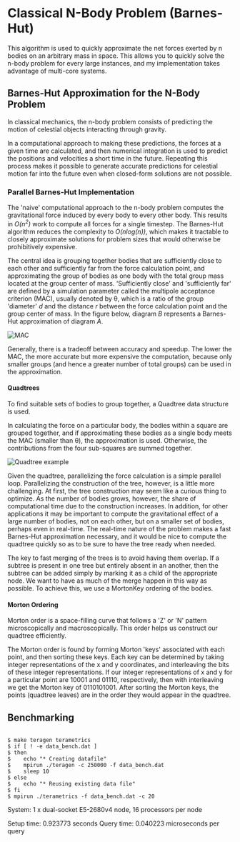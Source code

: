 # Classical N-Body Problem (Barnes-Hut)

This algorithm is used to quickly approximate the net forces exerted by n bodies on an arbitrary mass in space.  This allows you to quickly solve the n-body problem for every large instances, and my implementation takes advantage of multi-core systems.

## Barnes-Hut Approximation for the N-Body Problem
In classical mechanics, the n-body problem consists of predicting the motion of celestial objects interacting through gravity.

In a computational approach to making these predictions, the forces at a given time are calculated, and then numerical integration is used to predict the positions and velocities a short time in the future.  Repeating this process makes it possible to generate accurate predictions for celestial motion far into the future even when closed-form solutions are not possible.

### Parallel Barnes-Hut Implementation
The 'naive' computational approach to the n-body problem computes the gravitational force induced by every body to every other body. This results in *O(n<sup>2</sup>)* work to compute all forces for a single timestep. The Barnes-Hut algorithm reduces the complexity to *O(nlog(n))*, which makes it tractable to closely approximate solutions for problem sizes that would otherwise be prohibitively expensive. 

The central idea is grouping together bodies that are sufficiently close to each other and sufficiently far from the force calculation point, and approximating the group of bodies as one body with the total group mass located at the group center of mass. 'Sufficiently close' and 'sufficiently far' are defined by a simulation parameter called the multipole acceptance criterion (MAC), usually denoted by &theta;, which is a ratio of the group 'diameter' *d* and the distance *r* between the force calculation point and the group center of mass. In the figure below, diagram *B* represents a Barnes-Hut approximation of diagram *A*.

![MAC](https://upload.wikimedia.org/wikipedia/commons/thumb/e/e2/Barnes_hut.svg/376px-Barnes_hut.svg.png)

Generally, there is a tradeoff between accuracy and speedup. The lower the MAC, the more accurate but more expensive the computation, because only smaller groups (and hence a greater number of total groups) can be used in the approximation.

#### Quadtrees
To find suitable sets of bodies to group together, a Quadtree data structure is used. 

In calculating the force on a particular body, the bodies within a square are grouped together, and if approximating these bodies as a single body meets the MAC (smaller than &theta;), the approximation is used.  Otherwise, the contributions from the four sub-squares are summed together.

![Quadtree example](https://encrypted-tbn1.gstatic.com/images?q=tbn:ANd9GcQzciGQ-YBx_XnetitdFd6x4M91lmMTWbGym9O2U1FpTonfXsc4)

Given the quadtree, parallelizing the force calculation is a simple parallel loop.  Parallelizing the construction of the tree, however, is a little more challenging.  At first, the tree construction may seem like a curious thing to optimize. As the number of bodies grows, however, the share of computational time due to the construction increases.  In addition, for other applications it may be important to compute the gravitational effect of a large number of bodies, not on each other, but on a smaller set of bodies, perhaps even in real-time.  The real-time nature of the problem makes a fast Barnes-Hut approximation necessary, and it would be nice to compute the quadtree quickly so as to be sure to have the tree ready when needed.

The key to fast merging of the trees is to avoid having them overlap.  If a subtree is present in one tree but entirely absent in an another, then the subtree can be added simply by marking it as a child of the appropriate node.  We want to have as much of the merge happen in this way as possible.  To achieve this, we use a MortonKey ordering of the bodies.

#### Morton Ordering
Morton order is a space-filling curve that follows a 'Z' or 'N' pattern microscopically and macroscopically. This order helps us construct our quadtree efficiently.

The Morton order is found by forming Morton 'keys' associated with each point, and then sorting these keys. Each key can be determined by taking integer representations of the x and y coordinates, and interleaving the bits of these integer representations. If our integer representations of x and y for a particular point are 10001 and 01110, respectively, then with interleaving we get the Morton key of 0110101001. After sorting the Morton keys, the points (quadtree leaves) are in the order they would appear in the quadtree.


## Benchmarking
<pre><code>
$ make teragen terametrics
$ if [ ! -e data_bench.dat ]
$ then
$    echo "* Creating datafile"
$    mpirun ./teragen -c 250000 -f data_bench.dat
$    sleep 10
$ else
$    echo "* Reusing existing data file"
$ fi
$ mpirun ./terametrics -f data_bench.dat -c 20
</pre></code>

System: 1 x dual-socket E5-2680v4 node, 16 processors per node

Setup time: 0.923773 seconds
Query time: 0.040223 microseconds per query
